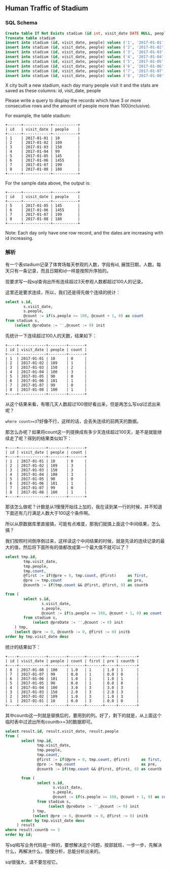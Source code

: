 ## Human Traffic of Stadium
### SQL Schema
```sql
Create table If Not Exists stadium (id int, visit_date DATE NULL, people int)
Truncate table stadium
insert into stadium (id, visit_date, people) values ('1', '2017-01-01', '10')
insert into stadium (id, visit_date, people) values ('2', '2017-01-02', '109')
insert into stadium (id, visit_date, people) values ('3', '2017-01-03', '150')
insert into stadium (id, visit_date, people) values ('4', '2017-01-04', '99')
insert into stadium (id, visit_date, people) values ('5', '2017-01-05', '145')
insert into stadium (id, visit_date, people) values ('6', '2017-01-06', '1455')
insert into stadium (id, visit_date, people) values ('7', '2017-01-07', '199')
insert into stadium (id, visit_date, people) values ('8', '2017-01-08', '188')
```

X city built a new stadium, each day many people visit it and the stats are saved as these columns: id, visit_date, people

Please write a query to display the records which have 3 or more consecutive rows and the amount of people more than 100(inclusive).

For example, the table stadium:
```
+------+------------+-----------+
| id   | visit_date | people    |
+------+------------+-----------+
| 1    | 2017-01-01 | 10        |
| 2    | 2017-01-02 | 109       |
| 3    | 2017-01-03 | 150       |
| 4    | 2017-01-04 | 99        |
| 5    | 2017-01-05 | 145       |
| 6    | 2017-01-06 | 1455      |
| 7    | 2017-01-07 | 199       |
| 8    | 2017-01-08 | 188       |
+------+------------+-----------+
```
For the sample data above, the output is:
```
+------+------------+-----------+
| id   | visit_date | people    |
+------+------------+-----------+
| 5    | 2017-01-05 | 145       |
| 6    | 2017-01-06 | 1455      |
| 7    | 2017-01-07 | 199       |
| 8    | 2017-01-08 | 188       |
+------+------------+-----------+
```
Note:
Each day only have one row record, and the dates are increasing with id increasing.

### 解析
有一个表stadium记录了体育场每天参观的人数，字段有id, 展馆日期，人数。每天只有一条记录，而且日期和id一样是按照升序拍的。

现要求写一段sql查询出所有连续超过3天参观人数都超过100人的记录。


这里还是要求连续，所以，我们还是得先做个连续的统计：

```sql
select s.id,
        s.visit_date,
        s.people,
        @count := if(s.people >= 100, @count + 1, 0) as count
from stadium s,
    (select @preDate := '',@count := 0) init
```

先统计一下连续超过100人的天数，结果如下：

```
+----+------------+--------+-------+
| id | visit_date | people | count |
+----+------------+--------+-------+
| 1  | 2017-01-01 | 10     | 0     |
| 2  | 2017-01-02 | 109    | 1     |
| 3  | 2017-01-03 | 150    | 2     |
| 4  | 2017-01-04 | 100    | 3     |
| 5  | 2017-01-05 | 90     | 0     |
| 6  | 2017-01-06 | 101    | 1     |
| 7  | 2017-01-07 | 99     | 0     |
| 8  | 2017-01-08 | 100    | 1     |
+----+------------+--------+-------+
```

从这个结果来看，有哪几天人数超过100很好看出来，但是再怎么写sql过滤出来呢？

`where count>=3`?好像不行，这样的话，会丢失连续的前两天的数据。

那怎么办呢？如果将count这一列提换成有多少天连续超过100天，是不是就能继续走了呢？得到的结果类似如下：

```
+----+------------+--------+-------+
| id | visit_date | people | count |
+----+------------+--------+-------+
| 1  | 2017-01-01 | 10     | 0     |
| 2  | 2017-01-02 | 109    | 3     |
| 3  | 2017-01-03 | 150    | 3     |
| 4  | 2017-01-04 | 100    | 3     |
| 5  | 2017-01-05 | 90     | 0     |
| 6  | 2017-01-06 | 101    | 1     |
| 7  | 2017-01-07 | 99     | 0     |
| 8  | 2017-01-08 | 100    | 1     |
+----+------------+--------+-------+
```

那该怎么做呢？计数是从1慢慢开始往上加的，我在读到某一行的时候，并不知道下面还有几行满足人数大于100这个条件啊。

所以从原数据库里直接搞，可能有点难度，那我们就搞上面这个中间结果，怎么搞？

我们按照时间倒序倒过来，这样读这个中间结果的时候，就是先读的连续记录的最大的值，然后将下面所有的值都改成第一个最大值不就可以了？

```sql
select tmp.id,
        tmp.visit_date,
        tmp.people,
        tmp.count,
        @first := if(@pre = 0, tmp.count, @first)     as first,
        @pre := tmp.count                             as pre,
        @countb := if(tmp.count && @first, @first, 0) as countb

from (
        select s.id,
                s.visit_date,
                s.people,
                @count := if(s.people >= 100, @count + 1, 0) as count
        from stadium s,
            (select @preDate := '',@count := 0) init
    ) tmp,
    (select @pre := 0, @countb := 0, @first := 0) initb
order by tmp.visit_date desc
```

统计的结果如下：

```
+----+------------+--------+-------+-------+-----+--------+
| id | visit_date | people | count | first | pre | countb |
+----+------------+--------+-------+-------+-----+--------+
| 8  | 2017-01-08 | 100    | 1.0   | 1     | 1.0 | 1      |
| 7  | 2017-01-07 | 99     | 0.0   | 1     | 0.0 | 0      |
| 6  | 2017-01-06 | 101    | 1.0   | 1     | 1.0 | 1      |
| 5  | 2017-01-05 | 90     | 0.0   | 1     | 0.0 | 0      |
| 4  | 2017-01-04 | 100    | 3.0   | 3     | 3.0 | 3      |
| 3  | 2017-01-03 | 150    | 2.0   | 3     | 2.0 | 3      |
| 2  | 2017-01-02 | 109    | 1.0   | 3     | 1.0 | 3      |
| 1  | 2017-01-01 | 10     | 0.0   | 3     | 0.0 | 0      |
+----+------------+--------+-------+-------+-----+--------+
```

其中countb这一列就是替换后的，要用到的列。好了，剩下的就是，从上面这个临时表中过滤出所有countb>=3的数据即可。


```sql
select result.id, result.visit_date, result.people
from (
       select tmp.id,
              tmp.visit_date,
              tmp.people,
              tmp.count,
              @first := if(@pre = 0, tmp.count, @first)     as first,
              @pre := tmp.count                             as pre,
              @countb := if(tmp.count && @first, @first, 0) as countb

       from (
              select s.id,
                     s.visit_date,
                     s.people,
                     @count := if(s.people >= 100, @count + 1, 0) as count
              from stadium s,
                   (select @preDate := '',@count := 0) init
            ) tmp,
            (select @pre := 0, @countb := 0, @first := 0) initb
       order by tmp.visit_date desc
     ) result
where result.countb >= 3
order by id;
```

写sql和写业务代码是一样的，要想解决这个问题，按部就班，一步一步，先解决什么，再解决什么，慢慢分析，总能分析出来的。

sql很强大，请不要忽视它。
